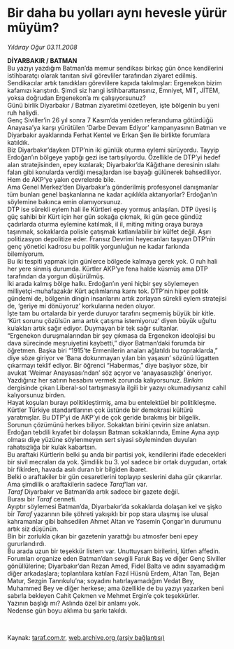 # Bir daha bu yolları aynı hevesle yürür müyüm?

*Yıldıray Oğur 03.11.2008*

<div class="taraf_structure_2col_1zq">
<div class="margen_n">



 <p><b>DİYARBAKIR / BATMAN</b> <br/>Bu yazıyı yazdığım Batman’da memur sendikası birkaç gün önce kendilerini istihbaratçı olarak tanıtan sivil görevliler tarafından ziyaret edilmiş. Sendikacılar artık tanıdıkları görevlilere kapıda takılmışlar: Ergenekon bizim kafamızı karıştırdı. Şimdi siz hangi istihbarattansınız, Emniyet, MİT, JİTEM, yoksa doğrudan Ergenekon’a mı çalışıyorsunuz? <br/>Günü birlik Diyarbakır / Batman ziyaretimi özetleyen, işte bölgenin bu yeni ruh haliydi. <br/>Genç Siviller’in 26 yıl sonra 7 Kasım’da yeniden referanduma götürdüğü Anayasa’ya karşı yürütülen ‘Darbe Devam Ediyor’ kampanyasının Batman ve Diyarbakır ayaklarında Ferhat Kentel ve Erkan Şen ile birlikte forumlara katıldık. <br/>Biz Diyarbakır’dayken DTP’nin iki günlük oturma eylemi sürüyordu. Tayyip Erdoğan’ın bölgeye yaptığı gezi ise tartışılıyordu. Özellikle de DTP’yi hedef alan stratejisinden, epey kızılarak; Diyarbakır’da Kâğıthane deresinin ıslahı falan gibi konularda verdiği mesajlardan ise bayağı gülünerek bahsediliyor. Hem de AKP’ye yakın çevrelerde bile. <br/>Ama Genel Merkez’den Diyarbakır’a gönderilmiş profesyonel danışmanlar tüm bunları genel başkanlarına ne kadar açıklıkla aktarıyorlar? Erdoğan’ın söylemine bakınca emin olamıyorsunuz. <br/>DTP ise sürekli eylem hali ile Kürtleri epey yormuş anlaşılan. DTP üyesi iş güç sahibi bir Kürt için her gün sokağa çıkmak, iki gün gece gündüz çadırlarda oturma eylemine katılmak, il il, miting miting oraya buraya taşınmak, sokaklarda polisle çatışmak katlanılabilir bir külfet değil. Aşırı politizasyon depolitize eder. Fransız Devrimi heyecanları taşıyan DTP’nin genç yönetici kadrosu bu politik yorgunluğun ne kadar farkında bilemiyorum. <br/>Bu iki tespiti yapmak için günlerce bölgede kalmaya gerek yok. O ruh hali her yere sinmiş durumda. Kürtler AKP’ye fena halde küsmüş ama DTP tarafından da yorgun düşürülmüş. <br/>İki arada kalmış bölge halkı. Erdoğan’ın yeni hiçbir şey söylemeyen milliyetçi-muhafazakâr Kürt açılımlarına karnı tok. DTP’nin hiper politik gündemi de, bölgenin dingin insanlarını artık zorlayan sürekli eylem stratejisi de, ‘geriye mi dönüyoruz’ korkularına neden oluyor. <br/>İşte tam bu ortalarda bir yerde duruyor tarafını seçmemiş büyük bir kitle. ‘Kürt sorunu çözülsün ama artık çatışma istemiyoruz’ diyen büyük uğultu kulakları artık sağır ediyor. Duymayan bir tek sağır sultanlar. <br/>“Ergenekon duruşmalarından bir şey çıkmasa da Ergenekon ideolojisi bu dava sürecinde meşruiyetini kaybetti,” diyor Batman’daki forumda bir öğretmen. Başka biri “1915’te Ermenilerin anaları ağlatıldı bu topraklarda,” diye söze giriyor ve ‘Bana dokunmayan yılan bin yaşasın’ sözünü lügatten çıkarmayı teklif ediyor. Bir öğrenci “Habermas,” diye başlıyor söze, bir avukat ‘Weimar Anayasası’ndan’ söz açıyor ve ‘anayasasızlığı’ öneriyor. <br/>Yazdığınız her satırın hesabını vermek zorunda kalıyorsunuz. <i>Birikim</i> dergisinde çıkan Liberal-sol tartışmasıyla ilgili bir yazıyı okumadıysanız cahil kalıyorsunuz birden. <br/>Hayat koşuları burayı politikleştirmiş, ama bu entelektüel bir politikleşme. Kürtler Türkiye standartlarının çok üstünde bir demokrasi kültürü yaratmışlar. Bu DTP’yi de AKP’yi de çok geride bırakmış bir bilgelik. <br/>Sorunun çözümünü herkes biliyor. Sokaktan birini çevirin size anlatsın. Erdoğan tebdili kıyafet bir dolaşsın Batman sokaklarında, Emine Ayna ayıp olması diye yüzüne söylenmeyen sert siyasi söyleminden duyulan rahatsızlığa bir kulak kabartsın. <br/>Bu araftaki Kürtlerin belki şu anda bir partisi yok, kendilerini ifade edecekleri bir sivil mecraları da yok. Şimdilik bu 3. yol sadece bir ortak duygudan, ortak bir fikirden, havada asılı duran bir bilgiden ibaret. <br/>Belki o araftakiler bir gün cesaretlerini toplayıp seslerini daha gür çıkarırlar. <br/>Ama şimdilik o araftakilerin sadece <i>Taraf</i>’ları var.<i> <br/>Taraf</i> Diyarbakır ve Batman’da artık sadece bir gazete değil. <br/>Burası bir <i>Taraf</i> cenneti. <br/>Ayıptır söylemesi Batman’da, Diyarbakır’da sokaklarda dolaşan kel ve şişko bir <i>Taraf</i> yazarının bile şöhreti yakışıklı bir pop stara ulaşmış ise ulusal kahramanlar gibi bahsedilen Ahmet Altan ve Yasemin Çongar’ın durumunu artık siz düşünün. <br/>Bin bir zorlukla çıkan bir gazetenin yarattığı bu atmosfer beni epey gururlandırdı. <br/>Bu arada uzun bir teşekkür listem var. Unuttuysam birilerini, lütfen affedin. <br/>Forumları organize eden Batman’dan sevgili Faruk Baş ve diğer Genç Siviller gönüllülerine; Diyarbakır’dan Rezan Amed, Fidel Balta ve adını sayamadığım diğer arkadaşlara; toplantılara katılan Fazıl Hüsnü Erdem, Altan Tan, Bejan Matur, Sezgin Tanrıkulu’na; soyadını hatırlayamadığım Vedat Bey, Muhammed Bey ve diğer herkese; ama özellikle de bu yazıyı yazarken beni sabırla bekleyen Cahit Çekmen ve Mehmet Ergin’e çok teşekkürler. <br/>Yazının başlığı mı? Aslında özel bir anlamı yok. <br/>Nedense gün boyu aklıma bu şarkı takıldı.</p>

<br/>


<div id="taraf_not">
</div>

</div>


</div>

Kaynak: [taraf.com.tr](http://www.taraf.com.tr:80/makale/2513.htm), [web.archive.org (arşiv bağlantısı)](http://web.archive.org/web/20081218202809/http://www.taraf.com.tr:80/makale/2513.htm)
